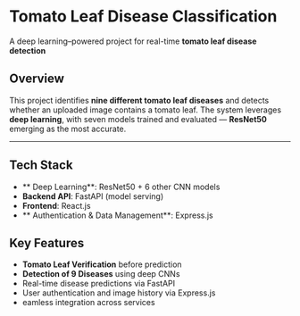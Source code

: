 # Tomato Leaf Disease Classification

A deep learning–powered project for real-time **tomato leaf disease detection**

## Overview

This project identifies **nine different tomato leaf diseases** and detects whether an uploaded image contains a tomato leaf. The system leverages **deep learning**, with seven models trained and evaluated — **ResNet50** emerging as the most accurate.

---

## Tech Stack

- ** Deep Learning**: ResNet50 + 6 other CNN models
- **Backend API**: FastAPI (model serving)  
- **Frontend**: React.js  
- ** Authentication & Data Management**: Express.js  


## Key Features

- **Tomato Leaf Verification** before prediction  
- **Detection of 9 Diseases** using deep CNNs  
- Real-time disease predictions via FastAPI  
- User authentication and image history via Express.js  
- eamless integration across services

